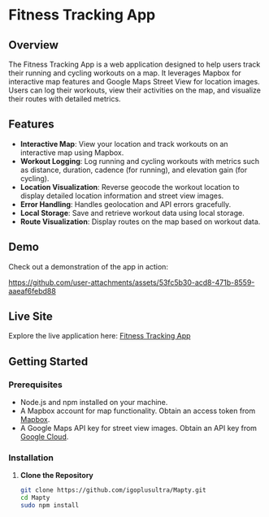 # Fitness Tracking App

## Overview

The Fitness Tracking App is a web application designed to help users track their running and cycling workouts on a map. It leverages Mapbox for interactive map features and Google Maps Street View for location images. Users can log their workouts, view their activities on the map, and visualize their routes with detailed metrics.

## Features

- **Interactive Map**: View your location and track workouts on an interactive map using Mapbox.
- **Workout Logging**: Log running and cycling workouts with metrics such as distance, duration, cadence (for running), and elevation gain (for cycling).
- **Location Visualization**: Reverse geocode the workout location to display detailed location information and street view images.
- **Error Handling**: Handles geolocation and API errors gracefully.
- **Local Storage**: Save and retrieve workout data using local storage.
- **Route Visualization**: Display routes on the map based on workout data.

## Demo

Check out a demonstration of the app in action:

https://github.com/user-attachments/assets/53fc5b30-acd8-471b-8559-aaeaf6febd88

## Live Site

Explore the live application here: [Fitness Tracking App](https://mapty-v02.netlify.app/)

## Getting Started

### Prerequisites

- Node.js and npm installed on your machine.
- A Mapbox account for map functionality. Obtain an access token from [Mapbox](https://www.mapbox.com/).
- A Google Maps API key for street view images. Obtain an API key from [Google Cloud](https://cloud.google.com/maps-platform).

### Installation

1. **Clone the Repository**

   ```bash
   git clone https://github.com/igoplusultra/Mapty.git
   cd Mapty
   sudo npm install
   
